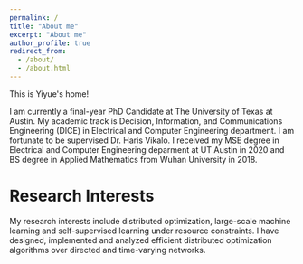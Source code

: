 ```yaml
---
permalink: /
title: "About me"
excerpt: "About me"
author_profile: true
redirect_from: 
  - /about/
  - /about.html
---
```


This is Yiyue's home!

I am currently a final-year PhD Candidate at The University of Texas at Austin. My academic track is Decision, Information, and Communications Engineering (DICE) in Electrical and Computer Engineering department. I am fortunate to be supervised Dr. Haris Vikalo. I received my MSE degree in Electrical and Computer Engineering deparment at UT Austin in 2020 and BS degree in Applied Mathematics from Wuhan University in 2018.

Research Interests
======
My research interests include distributed optimization, large-scale machine learning and self-supervised learning under resource constraints. I have designed, implemented and analyzed efficient distributed optimization algorithms over directed and time-varying networks.

